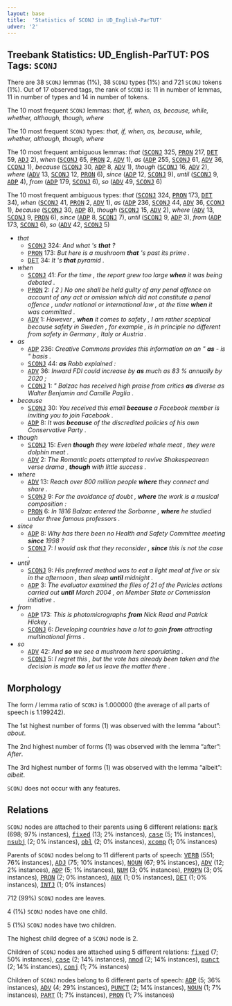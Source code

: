 ```yaml
---
layout: base
title:  'Statistics of SCONJ in UD_English-ParTUT'
udver: '2'
---
```


## Treebank Statistics: UD_English-ParTUT: POS Tags: `SCONJ`

There are 38 `SCONJ` lemmas (1%), 38 `SCONJ` types (1%) and 721 `SCONJ` tokens (1%).
Out of 17 observed tags, the rank of `SCONJ` is: 11 in number of lemmas, 11 in number of types and 14 in number of tokens.

The 10 most frequent `SCONJ` lemmas: <em>that, if, when, as, because, while, whether, although, though, where</em>

The 10 most frequent `SCONJ` types:  <em>that, if, when, as, because, while, whether, although, though, where</em>

The 10 most frequent ambiguous lemmas: <em>that</em> (<tt><a href="en_partut-pos-SCONJ.html">SCONJ</a></tt> 325, <tt><a href="en_partut-pos-PRON.html">PRON</a></tt> 217, <tt><a href="en_partut-pos-DET.html">DET</a></tt> 59, <tt><a href="en_partut-pos-ADJ.html">ADJ</a></tt> 2), <em>when</em> (<tt><a href="en_partut-pos-SCONJ.html">SCONJ</a></tt> 65, <tt><a href="en_partut-pos-PRON.html">PRON</a></tt> 2, <tt><a href="en_partut-pos-ADV.html">ADV</a></tt> 1), <em>as</em> (<tt><a href="en_partut-pos-ADP.html">ADP</a></tt> 255, <tt><a href="en_partut-pos-SCONJ.html">SCONJ</a></tt> 61, <tt><a href="en_partut-pos-ADV.html">ADV</a></tt> 36, <tt><a href="en_partut-pos-CCONJ.html">CCONJ</a></tt> 1), <em>because</em> (<tt><a href="en_partut-pos-SCONJ.html">SCONJ</a></tt> 30, <tt><a href="en_partut-pos-ADP.html">ADP</a></tt> 8, <tt><a href="en_partut-pos-ADV.html">ADV</a></tt> 1), <em>though</em> (<tt><a href="en_partut-pos-SCONJ.html">SCONJ</a></tt> 16, <tt><a href="en_partut-pos-ADV.html">ADV</a></tt> 2), <em>where</em> (<tt><a href="en_partut-pos-ADV.html">ADV</a></tt> 13, <tt><a href="en_partut-pos-SCONJ.html">SCONJ</a></tt> 12, <tt><a href="en_partut-pos-PRON.html">PRON</a></tt> 6), <em>since</em> (<tt><a href="en_partut-pos-ADP.html">ADP</a></tt> 12, <tt><a href="en_partut-pos-SCONJ.html">SCONJ</a></tt> 9), <em>until</em> (<tt><a href="en_partut-pos-SCONJ.html">SCONJ</a></tt> 9, <tt><a href="en_partut-pos-ADP.html">ADP</a></tt> 4), <em>from</em> (<tt><a href="en_partut-pos-ADP.html">ADP</a></tt> 179, <tt><a href="en_partut-pos-SCONJ.html">SCONJ</a></tt> 6), <em>so</em> (<tt><a href="en_partut-pos-ADV.html">ADV</a></tt> 49, <tt><a href="en_partut-pos-SCONJ.html">SCONJ</a></tt> 6)

The 10 most frequent ambiguous types:  <em>that</em> (<tt><a href="en_partut-pos-SCONJ.html">SCONJ</a></tt> 324, <tt><a href="en_partut-pos-PRON.html">PRON</a></tt> 173, <tt><a href="en_partut-pos-DET.html">DET</a></tt> 34), <em>when</em> (<tt><a href="en_partut-pos-SCONJ.html">SCONJ</a></tt> 41, <tt><a href="en_partut-pos-PRON.html">PRON</a></tt> 2, <tt><a href="en_partut-pos-ADV.html">ADV</a></tt> 1), <em>as</em> (<tt><a href="en_partut-pos-ADP.html">ADP</a></tt> 236, <tt><a href="en_partut-pos-SCONJ.html">SCONJ</a></tt> 44, <tt><a href="en_partut-pos-ADV.html">ADV</a></tt> 36, <tt><a href="en_partut-pos-CCONJ.html">CCONJ</a></tt> 1), <em>because</em> (<tt><a href="en_partut-pos-SCONJ.html">SCONJ</a></tt> 30, <tt><a href="en_partut-pos-ADP.html">ADP</a></tt> 8), <em>though</em> (<tt><a href="en_partut-pos-SCONJ.html">SCONJ</a></tt> 15, <tt><a href="en_partut-pos-ADV.html">ADV</a></tt> 2), <em>where</em> (<tt><a href="en_partut-pos-ADV.html">ADV</a></tt> 13, <tt><a href="en_partut-pos-SCONJ.html">SCONJ</a></tt> 9, <tt><a href="en_partut-pos-PRON.html">PRON</a></tt> 6), <em>since</em> (<tt><a href="en_partut-pos-ADP.html">ADP</a></tt> 8, <tt><a href="en_partut-pos-SCONJ.html">SCONJ</a></tt> 7), <em>until</em> (<tt><a href="en_partut-pos-SCONJ.html">SCONJ</a></tt> 9, <tt><a href="en_partut-pos-ADP.html">ADP</a></tt> 3), <em>from</em> (<tt><a href="en_partut-pos-ADP.html">ADP</a></tt> 173, <tt><a href="en_partut-pos-SCONJ.html">SCONJ</a></tt> 6), <em>so</em> (<tt><a href="en_partut-pos-ADV.html">ADV</a></tt> 42, <tt><a href="en_partut-pos-SCONJ.html">SCONJ</a></tt> 5)


* <em>that</em>
  * <tt><a href="en_partut-pos-SCONJ.html">SCONJ</a></tt> 324: <em>And what 's <b>that</b> ?</em>
  * <tt><a href="en_partut-pos-PRON.html">PRON</a></tt> 173: <em>But here is a mushroom <b>that</b> 's past its prime .</em>
  * <tt><a href="en_partut-pos-DET.html">DET</a></tt> 34: <em>It 's <b>that</b> pyramid .</em>
* <em>when</em>
  * <tt><a href="en_partut-pos-SCONJ.html">SCONJ</a></tt> 41: <em>For the time , the report grew too large <b>when</b> it was being debated .</em>
  * <tt><a href="en_partut-pos-PRON.html">PRON</a></tt> 2: <em>( 2 ) No one shall be held guilty of any penal offence on account of any act or omission which did not constitute a penal offence , under national or international law , at the time <b>when</b> it was committed .</em>
  * <tt><a href="en_partut-pos-ADV.html">ADV</a></tt> 1: <em>However , <b>when</b> it comes to safety , I am rather sceptical because safety in Sweden , for example , is in principle no different from safety in Germany , Italy or Austria .</em>
* <em>as</em>
  * <tt><a href="en_partut-pos-ADP.html">ADP</a></tt> 236: <em>Creative Commons provides this information on an " <b>as</b> - is " basis .</em>
  * <tt><a href="en_partut-pos-SCONJ.html">SCONJ</a></tt> 44: <em><b>as</b> Robb explained :</em>
  * <tt><a href="en_partut-pos-ADV.html">ADV</a></tt> 36: <em>Inward FDI could increase by <b>as</b> much as 83 % annually by 2020 ;</em>
  * <tt><a href="en_partut-pos-CCONJ.html">CCONJ</a></tt> 1: <em>" Balzac has received high praise from critics <b>as</b> diverse as Walter Benjamin and Camille Paglia .</em>
* <em>because</em>
  * <tt><a href="en_partut-pos-SCONJ.html">SCONJ</a></tt> 30: <em>You received this email <b>because</b> a Facebook member is inviting you to join Facebook .</em>
  * <tt><a href="en_partut-pos-ADP.html">ADP</a></tt> 8: <em>It was <b>because</b> of the discredited policies of his own Conservative Party .</em>
* <em>though</em>
  * <tt><a href="en_partut-pos-SCONJ.html">SCONJ</a></tt> 15: <em>Even <b>though</b> they were labeled whale meat , they were dolphin meat .</em>
  * <tt><a href="en_partut-pos-ADV.html">ADV</a></tt> 2: <em>The Romantic poets attempted to revive Shakespearean verse drama , <b>though</b> with little success .</em>
* <em>where</em>
  * <tt><a href="en_partut-pos-ADV.html">ADV</a></tt> 13: <em>Reach over 800 million people <b>where</b> they connect and share .</em>
  * <tt><a href="en_partut-pos-SCONJ.html">SCONJ</a></tt> 9: <em>For the avoidance of doubt , <b>where</b> the work is a musical composition :</em>
  * <tt><a href="en_partut-pos-PRON.html">PRON</a></tt> 6: <em>In 1816 Balzac entered the Sorbonne , <b>where</b> he studied under three famous professors .</em>
* <em>since</em>
  * <tt><a href="en_partut-pos-ADP.html">ADP</a></tt> 8: <em>Why has there been no Health and Safety Committee meeting <b>since</b> 1998 ?</em>
  * <tt><a href="en_partut-pos-SCONJ.html">SCONJ</a></tt> 7: <em>I would ask that they reconsider , <b>since</b> this is not the case .</em>
* <em>until</em>
  * <tt><a href="en_partut-pos-SCONJ.html">SCONJ</a></tt> 9: <em>His preferred method was to eat a light meal at five or six in the afternoon , then sleep <b>until</b> midnight .</em>
  * <tt><a href="en_partut-pos-ADP.html">ADP</a></tt> 3: <em>The evaluator examined the files of 21 of the Pericles actions carried out <b>until</b> March 2004 , on Member State or Commission initiative .</em>
* <em>from</em>
  * <tt><a href="en_partut-pos-ADP.html">ADP</a></tt> 173: <em>This is photomicrographs <b>from</b> Nick Read and Patrick Hickey .</em>
  * <tt><a href="en_partut-pos-SCONJ.html">SCONJ</a></tt> 6: <em>Developing countries have a lot to gain <b>from</b> attracting multinational firms .</em>
* <em>so</em>
  * <tt><a href="en_partut-pos-ADV.html">ADV</a></tt> 42: <em>And <b>so</b> we see a mushroom here sporulating .</em>
  * <tt><a href="en_partut-pos-SCONJ.html">SCONJ</a></tt> 5: <em>I regret this , but the vote has already been taken and the decision is made <b>so</b> let us leave the matter there .</em>

## Morphology

The form / lemma ratio of `SCONJ` is 1.000000 (the average of all parts of speech is 1.199242).

The 1st highest number of forms (1) was observed with the lemma “about”: <em>about</em>.

The 2nd highest number of forms (1) was observed with the lemma “after”: <em>After</em>.

The 3rd highest number of forms (1) was observed with the lemma “albeit”: <em>albeit</em>.

`SCONJ` does not occur with any features.


## Relations

`SCONJ` nodes are attached to their parents using 6 different relations: <tt><a href="en_partut-dep-mark.html">mark</a></tt> (698; 97% instances), <tt><a href="en_partut-dep-fixed.html">fixed</a></tt> (13; 2% instances), <tt><a href="en_partut-dep-case.html">case</a></tt> (5; 1% instances), <tt><a href="en_partut-dep-nsubj.html">nsubj</a></tt> (2; 0% instances), <tt><a href="en_partut-dep-obl.html">obl</a></tt> (2; 0% instances), <tt><a href="en_partut-dep-xcomp.html">xcomp</a></tt> (1; 0% instances)

Parents of `SCONJ` nodes belong to 11 different parts of speech: <tt><a href="en_partut-pos-VERB.html">VERB</a></tt> (551; 76% instances), <tt><a href="en_partut-pos-ADJ.html">ADJ</a></tt> (75; 10% instances), <tt><a href="en_partut-pos-NOUN.html">NOUN</a></tt> (67; 9% instances), <tt><a href="en_partut-pos-ADV.html">ADV</a></tt> (12; 2% instances), <tt><a href="en_partut-pos-ADP.html">ADP</a></tt> (5; 1% instances), <tt><a href="en_partut-pos-NUM.html">NUM</a></tt> (3; 0% instances), <tt><a href="en_partut-pos-PROPN.html">PROPN</a></tt> (3; 0% instances), <tt><a href="en_partut-pos-PRON.html">PRON</a></tt> (2; 0% instances), <tt><a href="en_partut-pos-AUX.html">AUX</a></tt> (1; 0% instances), <tt><a href="en_partut-pos-DET.html">DET</a></tt> (1; 0% instances), <tt><a href="en_partut-pos-INTJ.html">INTJ</a></tt> (1; 0% instances)

712 (99%) `SCONJ` nodes are leaves.

4 (1%) `SCONJ` nodes have one child.

5 (1%) `SCONJ` nodes have two children.

The highest child degree of a `SCONJ` node is 2.

Children of `SCONJ` nodes are attached using 5 different relations: <tt><a href="en_partut-dep-fixed.html">fixed</a></tt> (7; 50% instances), <tt><a href="en_partut-dep-case.html">case</a></tt> (2; 14% instances), <tt><a href="en_partut-dep-nmod.html">nmod</a></tt> (2; 14% instances), <tt><a href="en_partut-dep-punct.html">punct</a></tt> (2; 14% instances), <tt><a href="en_partut-dep-conj.html">conj</a></tt> (1; 7% instances)

Children of `SCONJ` nodes belong to 6 different parts of speech: <tt><a href="en_partut-pos-ADP.html">ADP</a></tt> (5; 36% instances), <tt><a href="en_partut-pos-ADV.html">ADV</a></tt> (4; 29% instances), <tt><a href="en_partut-pos-PUNCT.html">PUNCT</a></tt> (2; 14% instances), <tt><a href="en_partut-pos-NOUN.html">NOUN</a></tt> (1; 7% instances), <tt><a href="en_partut-pos-PART.html">PART</a></tt> (1; 7% instances), <tt><a href="en_partut-pos-PRON.html">PRON</a></tt> (1; 7% instances)

